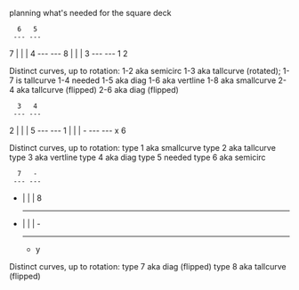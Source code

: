 planning what's needed for the square deck

      6   5
     --- ---
  7 |   |   | 4
     --- ---
  8 |   |   | 3
     --- ---
      1   2

Distinct curves, up to rotation:
1-2 aka semicirc
1-3 aka tallcurve (rotated); 1-7 is tallcurve
1-4 needed
1-5 aka diag
1-6 aka vertline
1-8 aka smallcurve
2-4 aka tallcurve (flipped)
2-6 aka diag (flipped)

      3   4
     --- ---
  2 |   |   | 5
     --- ---
  1 |   |   | -
     --- ---
      x   6

Distinct curves, up to rotation:
type 1 aka smallcurve
type 2 aka tallcurve
type 3 aka vertline
type 4 aka diag
type 5 needed
type 6 aka semicirc

      7   -
     --- ---
  - |   |   | 8
     --- ---
  - |   |   | -
     --- ---
      -   y

Distinct curves, up to rotation:
type 7 aka diag (flipped)
type 8 aka tallcurve (flipped)

